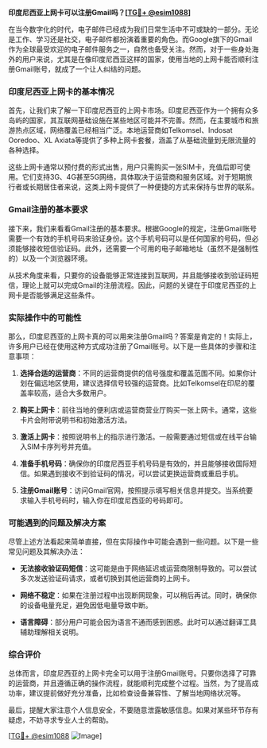 **印度尼西亚上网卡可以注册Gmail吗？[[TG💪+ @esim1088](https://t.me/s/esim1088)]**

在当今数字化的时代，电子邮件已经成为我们日常生活中不可或缺的一部分。无论是工作、学习还是社交，电子邮件都扮演着重要的角色。而Google旗下的Gmail作为全球最受欢迎的电子邮件服务之一，自然也备受关注。然而，对于一些身处海外的用户来说，尤其是在像印度尼西亚这样的国家，使用当地的上网卡能否顺利注册Gmail账号，就成了一个让人纠结的问题。

### 印度尼西亚上网卡的基本情况

首先，让我们来了解一下印度尼西亚的上网卡市场。印度尼西亚作为一个拥有众多岛屿的国家，其互联网基础设施在某些地区可能并不完善。然而，在主要城市和旅游热点区域，网络覆盖已经相当广泛。本地运营商如Telkomsel、Indosat Ooredoo、XL Axiata等提供了多种上网卡套餐，涵盖了从基础流量到无限流量的各种选择。

这些上网卡通常以预付费的形式出售，用户只需购买一张SIM卡，充值后即可使用。它们支持3G、4G甚至5G网络，具体取决于运营商和服务区域。对于短期旅行者或长期居住者来说，这类上网卡提供了一种便捷的方式来保持与世界的联系。

### Gmail注册的基本要求

接下来，我们来看看Gmail注册的基本要求。根据Google的规定，注册Gmail账号需要一个有效的手机号码来验证身份。这个手机号码可以是任何国家的号码，但必须能够接收短信验证码。此外，还需要一个可用的电子邮箱地址（虽然不是强制性的）以及一个浏览器环境。

从技术角度来看，只要你的设备能够正常连接到互联网，并且能够接收到验证码短信，理论上就可以完成Gmail的注册流程。因此，问题的关键在于印度尼西亚的上网卡是否能够满足这些条件。

### 实际操作中的可能性

那么，印度尼西亚的上网卡真的可以用来注册Gmail吗？答案是肯定的！实际上，许多用户已经在使用这种方式成功注册了Gmail账号。以下是一些具体的步骤和注意事项：

1. **选择合适的运营商**：不同的运营商提供的信号强度和覆盖范围不同。如果你计划在偏远地区使用，建议选择信号较强的运营商。比如Telkomsel在印尼的覆盖率较高，适合大多数用户。

2. **购买上网卡**：前往当地的便利店或运营商营业厅购买一张上网卡。通常，这些卡片会附带说明书和初始激活方法。

3. **激活上网卡**：按照说明书上的指示进行激活。一般需要通过短信或在线平台输入SIM卡序列号并充值。

4. **准备手机号码**：确保你的印度尼西亚手机号码是有效的，并且能够接收国际短信。如果遇到接收不到验证码的情况，可以尝试更换运营商或重启手机。

5. **注册Gmail账号**：访问Gmail官网，按照提示填写相关信息并提交。当系统要求输入手机号码时，输入你在印度尼西亚的号码即可。

### 可能遇到的问题及解决方案

尽管上述方法看起来简单直接，但在实际操作中可能会遇到一些问题。以下是一些常见问题及其解决办法：

- **无法接收验证码短信**：这可能是由于网络延迟或运营商限制导致的。可以尝试多次发送验证码请求，或者切换到其他运营商的上网卡。

- **网络不稳定**：如果在注册过程中出现断网现象，可以稍后再试。同时，确保你的设备电量充足，避免因低电量导致中断。

- **语言障碍**：部分用户可能会因为语言不通而感到困惑。此时可以通过翻译工具辅助理解相关说明。

### 综合评价

总体而言，印度尼西亚的上网卡完全可以用于注册Gmail账号。只要你选择了可靠的运营商，并且遵循正确的操作流程，就能顺利完成整个过程。当然，为了提高成功率，建议提前做好充分准备，比如检查设备兼容性、了解当地网络状况等。

最后，提醒大家注意个人信息安全，不要随意泄露敏感信息。如果对某些环节存有疑虑，不妨寻求专业人士的帮助。

[[TG💪+ @esim1088](https://t.me/s/esim1088) ![Image](https://i.postimg.cc/4NQfJmqS/Snipaste-2025-05-13-00-14-12.png)]